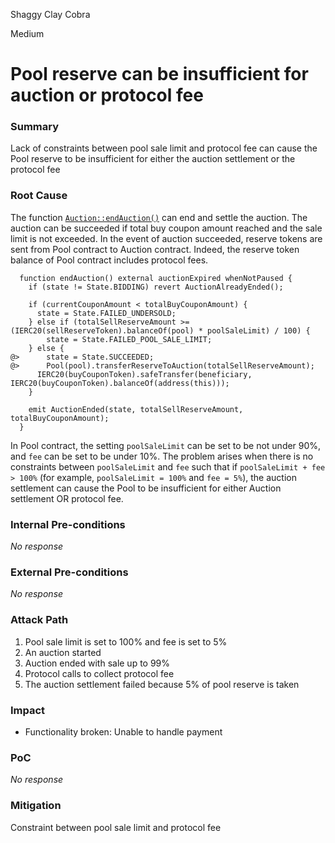 Shaggy Clay Cobra

Medium

# Pool reserve can be insufficient for auction or protocol fee

### Summary

Lack of constraints between pool sale limit and protocol fee can cause the Pool reserve to be insufficient for either the auction settlement or the protocol fee

### Root Cause

The function [`Auction::endAuction()`](https://github.com/sherlock-audit/2024-12-plaza-finance/blob/main/plaza-evm/src/Auction.sol#L336-L350) can end and settle the auction. The auction can be succeeded if total buy coupon amount reached and the sale limit is not exceeded. In the event of auction succeeded, reserve tokens are sent from Pool contract to Auction contract. Indeed, the reserve token balance of Pool contract includes protocol fees.
```solidity
  function endAuction() external auctionExpired whenNotPaused {
    if (state != State.BIDDING) revert AuctionAlreadyEnded();

    if (currentCouponAmount < totalBuyCouponAmount) {
      state = State.FAILED_UNDERSOLD;
    } else if (totalSellReserveAmount >= (IERC20(sellReserveToken).balanceOf(pool) * poolSaleLimit) / 100) {
        state = State.FAILED_POOL_SALE_LIMIT;
    } else {
@>      state = State.SUCCEEDED;
@>      Pool(pool).transferReserveToAuction(totalSellReserveAmount);
      IERC20(buyCouponToken).safeTransfer(beneficiary, IERC20(buyCouponToken).balanceOf(address(this)));
    }

    emit AuctionEnded(state, totalSellReserveAmount, totalBuyCouponAmount);
  }
```

In Pool contract, the setting `poolSaleLimit` can be set to be not under 90%, and `fee` can be set to be under 10%. 
The problem arises when there is no constraints between `poolSaleLimit` and `fee` such that if `poolSaleLimit + fee > 100%` (for example, `poolSaleLimit = 100%` and `fee = 5%`), the auction settlement can cause the Pool to be insufficient for either Auction settlement OR protocol fee.

### Internal Pre-conditions

_No response_

### External Pre-conditions

_No response_

### Attack Path

1. Pool sale limit is set to 100% and fee is set to 5%
2. An auction started
3. Auction ended with sale up to 99% 
4. Protocol calls to collect protocol fee
5. The auction settlement failed because 5% of pool reserve is taken


### Impact

- Functionality broken: Unable to handle payment

### PoC

_No response_

### Mitigation

Constraint between pool sale limit and protocol fee